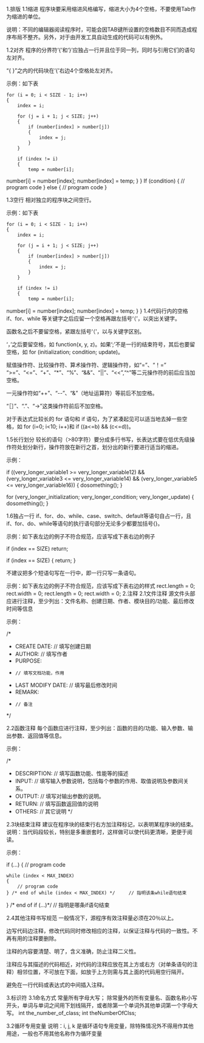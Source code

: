 1.排版
1.1缩进
程序块要采用缩进风格编写，缩进大小为4个空格，不要使用Tab作为缩进的单位。

说明：不同的编辑器阅读程序时，可能会因TAB键所设置的空格数目不同而造成程序布局不整齐。另外，对于由开发工具自动生成的代码可以有例外。

1.2对齐
程序的分界符‘{’和‘}’应独占一行并且位于同一列，同时与引用它们的语句左对齐。 

“{ }”之内的代码块在‘{’右边4个空格处左对齐。

示例：如下表

    for (i = 0; i < SIZE - 1; i++)
    {
        index = i;
        
        for (j = i + 1; j < SIZE; j++)
        {
            if (number[index] > number[j])
            {
                index = j;
            }
        }
        
        if (index != i)
        {
            temp = number[i];
number[i] = number[index];
number[index] = temp;
        }
    }
    If (condition) 
    { 
        // program code 
    } 
    else 
    { 
        // program code 
    }

1.3空行
相对独立的程序块之间空行。

示例：如下表

    for (i = 0; i < SIZE - 1; i++)
    {
        index = i;
        
        for (j = i + 1; j < SIZE; j++)
        {
            if (number[index] > number[j])
            {
                index = j;
            }
        }
        
        if (index != i)
        {
            temp = number[i];
number[i] = number[index];
 number[index] = temp;
        }
    }
1.4代码行内的空格 
if、for、while 等关键字之后应留一个空格再跟左括号‘（’，以突出关键字。

函数名之后不要留空格，紧跟左括号‘（’，以与关键字区别。

‘，’之后要留空格，如 function(x, y, z)。如果‘;’不是一行的结束符号，其后也要留空格，如 for (initialization; condition; update)。

赋值操作符、比较操作符、算术操作符、逻辑操作符，如“=”、“！=”  “>=”、“<=”、“+”、“*”、“%”、“&&”、“||”、“<<”,“^”等二元操作符的前后应当加空格。

一元操作符如“++”、“--”、“&”（地址运算符）等前后不加空格。

“［］”、“.”、“->”这类操作符前后不加空格。

对于表达式比较长的 for 语句和 if 语句，为了紧凑起见可以适当地去掉一些空格，如 for (i=0; i<10; i++)和 if ((a<=b) && (c<=d))。

1.5长行划分
较长的语句（>80字符）要分成多行书写，长表达式要在低优先级操作符处划分新行，操作符放在新行之首，划分出的新行要进行适当的缩进。

示例：

if ((very_longer_variable1 >= very_longer_variable12) 
&& (very_longer_variable3 <= very_longer_variable14) 
&& (very_longer_variable5 <= very_longer_variable16)) 
{ 
    dosomething(); 
}

for (very_longer_initialization; 
     very_longer_condition; 
     very_longer_update) 
{ 
  dosomething(); 
}

1.6独占一行
if、for、do、while、case、switch、default等语句自占一行，且if、for、do、while等语句的执行语句部分无论多少都要加括号{}。 

示例：如下表左边的例子不符合规范，应该写成下表右边的例子

if (index == SIZE) return;

if (index == SIZE)
{
    return;
}

不建议把多个短语句写在一行中，即一行只写一条语句。

示例：如下表左边的例子不符合规范，应该写成下表右边的样式
rect.length = 0;  rect.width = 0;
rect.length = 0;
rect.width  = 0;
2.注释
2.1文件注释
源文件头部应进行注释，至少列出：文件名称、创建日期、作者、模块目的/功能、最后修改时间等信息

示例：

/*
 * CREATE DATE:    // 填写创建日期
 * AUTHOR:         // 填写作者
 * PURPOSE: 
 *     // 填写文档功能，作用
 * LAST MODIFY DATE:     // 填写最后修改时间
 * REMARK:
 *     // 备注
 */

2.2函数注释
每个函数应进行注释，至少列出：函数的目的/功能、输入参数、输出参数、返回值等信息。

示例：

/*
 * DESCRIPTION:     // 填写函数功能、性能等的描述
 * INPUT:            // 填写输入参数说明，包括每个参数的作用、取值说明及参数间关系。
 * OUTPUT:          // 填写对输出参数的说明。
 * RETURN:          // 填写函数返回值的说明
 * OTHERS:          // 其它说明
 */


2.3块结束注释
建议在程序块的结束行右方加注释标记，以表明某程序块的结束。
说明：当代码段较长，特别是多重嵌套时，这样做可以使代码更清晰，更便于阅读。

示例：

if (...)
{
    // program code

    while (index < MAX_INDEX)
    {
        // program code
    } /* end of while (index < MAX_INDEX) */     // 指明该条while语句结束
} /* end of  if (...)*/     // 指明是哪条if语句结束



2.4其他注释书写规范
一般情况下，源程序有效注释量必须在20％以上。

边写代码边注释，修改代码同时修改相应的注释，以保证注释与代码的一致性。不再有用的注释要删除。

注释的内容要清楚、明了，含义准确，防止注释二义性。

注释应与其描述的代码相近，对代码的注释应放在其上方或右方（对单条语句的注释）相邻位置，不可放在下面，如放于上方则需与其上面的代码用空行隔开。

避免在一行代码或表达式的中间插入注释。

3.标识符
3.1命名方式
常量所有字母大写；
除常量外的所有变量名、函数名称小写开头，单词与单词之间用下划线隔开，或者除第一个单词外其他单词第一个字母大写。
int the_number_of_class;
int theNumberOfClss;

3.2循环专用变量
说明：i, j, k 是循环语句专用变量，除特殊情况外不得用作其他用途，一般也不用其他名称作为循环变量